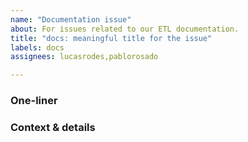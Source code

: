 ```yaml
---
name: "Documentation issue"
about: For issues related to our ETL documentation.
title: "docs: meaningful title for the issue"
labels: docs
assignees: lucasrodes,pablorosado

---
```


<!--
INSTRUCTIONS
Write a meaningful title that describes what issues you found in the documentation.
-->

### One-liner
<!-- Replace this line with a short description. (REQUIRED) -->


### Context & details
<!-- If possible, replace this line with more context and details. Otherwise, remove this section from the template. 

It helps if you provide logs from the terminal, reference links in our documentation site, etc.
-->
